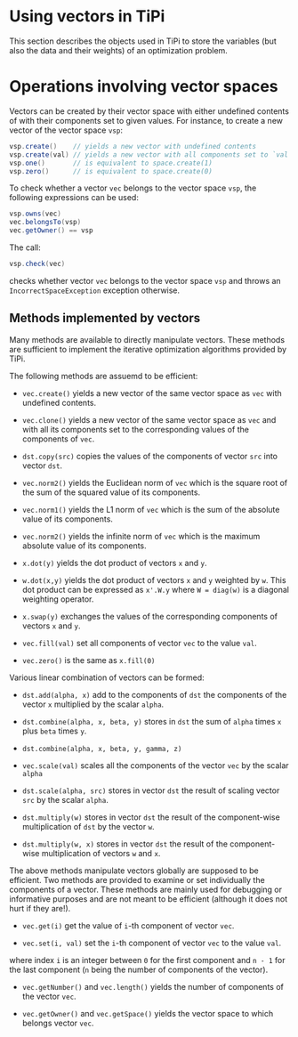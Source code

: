 # Using vectors in TiPi

This section describes the objects used in TiPi to store the variables (but
also the data and their weights) of an optimization problem.


# Operations involving vector spaces

Vectors can be created by their vector space with either undefined contents of
with their components set to given values.  For instance, to create a new
vector of the vector space `vsp`:

```java
vsp.create()    // yields a new vector with undefined contents
vsp.create(val) // yields a new vector with all components set to `val`
vsp.one()       // is equivalent to space.create(1)
vsp.zero()      // is equivalent to space.create(0)
```

To check whether a vector `vec` belongs to the vector space `vsp`, the
following expressions can be used:

```java
vsp.owns(vec)
vec.belongsTo(vsp)
vec.getOwner() == vsp
```

The call:

```java
vsp.check(vec)
```

checks whether vector `vec` belongs to the vector space `vsp` and throws an
`IncorrectSpaceException` exception otherwise.


## Methods implemented by vectors

Many methods are available to directly manipulate vectors.  These methods are
sufficient to implement the iterative optimization algorithms provided by TiPi.


The following methods are assuemd to be efficient:

* `vec.create()` yields a new vector of the same vector space as `vec`
  with undefined contents.

* `vec.clone()` yields a new vector of the same vector space as `vec` and with
  all its components set to the corresponding values of the components of
  `vec`.

* `dst.copy(src)` copies the values of the components of vector `src` into
  vector `dst`.

* `vec.norm2()` yields the Euclidean norm of `vec` which is the square root of
  the sum of the squared value of its components.

* `vec.norm1()` yields the L1 norm of `vec` which is the sum of the absolute
  value of its components.

* `vec.norm2()` yields the infinite norm of `vec` which is the maximum absolute
  value of its components.

* `x.dot(y)` yields the dot product of vectors `x` and `y`.

* `w.dot(x,y)` yields the dot product of vectors `x` and `y` weighted by `w`.
  This dot product can be expressed as `x'.W.y` where `W = diag(w)` is a
  diagonal weighting operator.

* `x.swap(y)` exchanges the values of the corresponding components of vectors
  `x` and `y`.

* `vec.fill(val)` set all components of vector `vec` to the value `val`.

* `vec.zero()` is the same as `x.fill(0)`

Various linear combination of vectors can be formed:

* `dst.add(alpha, x)` add to the components of `dst` the components of the
  vector `x` multiplied by the scalar `alpha`.

* `dst.combine(alpha, x, beta, y)` stores in `dst` the sum of `alpha` times `x`
  plus `beta` times `y`.

* `dst.combine(alpha, x, beta, y, gamma, z)`

* `vec.scale(val)` scales all the components of the vector `vec` by the scalar
  `alpha`

* `dst.scale(alpha, src)` stores in vector `dst` the result of scaling vector
  `src` by the scalar `alpha`.

* `dst.multiply(w)` stores in vector `dst` the result of the component-wise
  multiplication of `dst` by the vector `w`.

* `dst.multiply(w, x)` stores in vector `dst` the result of the component-wise
  multiplication of vectors `w` and `x`.

The above methods manipulate vectors globally are supposed to be efficient.
Two methods are provided to examine or set individually the components of a
vector.  These methods are mainly used for debugging or informative purposes
and are not meant to be efficient (although it does not hurt if they are!).

* `vec.get(i)` get the value of `i`-th component of vector `vec`.

* `vec.set(i, val)` set the `i`-th component of vector `vec` to the value `val`.

where index `i` is an integer between `0` for the first component and `n - 1`
for the last component (`n` being the number of components of the vector).

* `vec.getNumber()` and `vec.length()` yields the number of components of the
  vector `vec`.

* `vec.getOwner()` and `vec.getSpace()` yields the vector space to which
  belongs vector `vec`.


